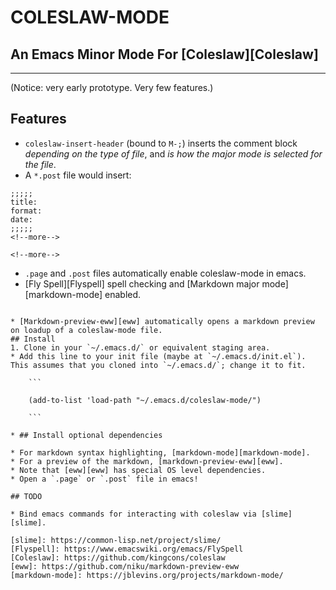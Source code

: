 COLESLAW-MODE
==========

## An Emacs Minor Mode For [Coleslaw][Coleslaw]
---
(Notice: very early prototype. Very few features.)
## Features
* `coleslaw-insert-header` (bound to `M-;`) inserts the comment block
  *depending on the type of file*, and *is how the major mode is selected
  for the file*.
* A `*.post` file would insert:
```
;;;;;
title:
format:
date:
;;;;;
<!--more-->

<!--more-->

```

* `.page` and `.post` files automatically enable coleslaw-mode in emacs.
* [Fly Spell][Flyspell] spell checking and [Markdown major mode][markdown-mode] enabled.
```

* [Markdown-preview-eww][eww] automatically opens a markdown preview on loadup of a coleslaw-mode file.
## Install
1. Clone in your `~/.emacs.d/` or equivalent staging area.
* Add this line to your init file (maybe at `~/.emacs.d/init.el`). This assumes that you cloned into `~/.emacs.d/`; change it to fit.

	```

	(add-to-list 'load-path "~/.emacs.d/coleslaw-mode/")

	```

* ## Install optional dependencies

* For markdown syntax highlighting, [markdown-mode][markdown-mode]. 
* For a preview of the markdown, [markdown-preview-eww][eww].
* Note that [eww][eww] has special OS level dependencies.
* Open a `.page` or `.post` file in emacs!

## TODO

* Bind emacs commands for interacting with coleslaw via [slime][slime].

[slime]: https://common-lisp.net/project/slime/
[Flyspell]: https://www.emacswiki.org/emacs/FlySpell
[Coleslaw]: https://github.com/kingcons/coleslaw
[eww]: https://github.com/niku/markdown-preview-eww
[markdown-mode]: https://jblevins.org/projects/markdown-mode/
